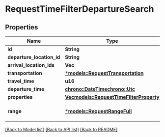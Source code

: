 # RequestTimeFilterDepartureSearch

## Properties
Name | Type | Description | Notes
------------ | ------------- | ------------- | -------------
**id** | **String** |  | 
**departure_location_id** | **String** |  | 
**arrival_location_ids** | **Vec<String>** |  | 
**transportation** | [***models::RequestTransportation**](RequestTransportation.md) |  | 
**travel_time** | **u16** |  | 
**departure_time** | [**chrono::DateTime<chrono::Utc>**](DateTime.md) |  | 
**properties** | [**Vec<models::RequestTimeFilterProperty>**](RequestTimeFilterProperty.md) |  | 
**range** | [***models::RequestRangeFull**](RequestRangeFull.md) |  | [optional] [default to None]

[[Back to Model list]](../README.md#documentation-for-models) [[Back to API list]](../README.md#documentation-for-api-endpoints) [[Back to README]](../README.md)


